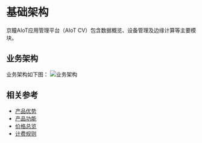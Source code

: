 # 基础架构

京瞳AIoT应用管理平台（AIoT CV）包含数据概览、设备管理及边缘计算等主要模块。

## 业务架构
业务架构如下图：
![业务架构](../../../../image/IoT/IoT-Core/Introduction/Architecture-Core.png)



## 相关参考

- [产品优势](../Introduction/Benefits.md)
- [产品功能](../Introduction/Features.md)
- [价格总览](../Pricing/Price-Overview.md)
- [计费规则](../Pricing/Billing-Rules.md)
